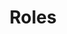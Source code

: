 ---
title: "Roles"
linkTitle: "Roles"
toc_hide: true
weight: 3
# description: >
#    Configure Portainer to use Active Directory as the external source
---